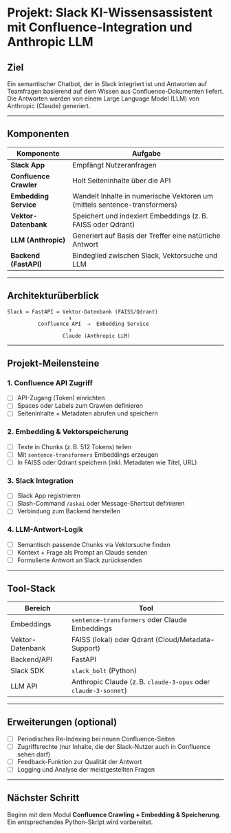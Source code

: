# Projekt: Slack KI-Wissensassistent mit Confluence-Integration und Anthropic LLM

## Ziel
Ein semantischer Chatbot, der in Slack integriert ist und Antworten auf Teamfragen basierend auf dem Wissen aus Confluence-Dokumenten liefert. Die Antworten werden von einem Large Language Model (LLM) von Anthropic (Claude) generiert.

---

## Komponenten

| Komponente            | Aufgabe                                                                 |
|-----------------------|------------------------------------------------------------------------|
| **Slack App**         | Empfängt Nutzeranfragen                                                |
| **Confluence Crawler**| Holt Seiteninhalte über die API                                       |
| **Embedding Service** | Wandelt Inhalte in numerische Vektoren um (mittels sentence-transformers) |
| **Vektor-Datenbank**  | Speichert und indexiert Embeddings (z. B. FAISS oder Qdrant)           |
| **LLM (Anthropic)**   | Generiert auf Basis der Treffer eine natürliche Antwort                |
| **Backend (FastAPI)** | Bindeglied zwischen Slack, Vektorsuche und LLM                         |

---

## Architekturüberblick

```text
Slack ↔ FastAPI ↔ Vektor-Datenbank (FAISS/Qdrant)
                    ↕️                     
          Confluence API  →  Embedding Service
                    ↕️                     
                  Claude (Anthropic LLM)
```

---

## Projekt-Meilensteine

### 1. Confluence API Zugriff
- [ ] API-Zugang (Token) einrichten
- [ ] Spaces oder Labels zum Crawlen definieren
- [ ] Seiteninhalte + Metadaten abrufen und speichern

### 2. Embedding & Vektorspeicherung
- [ ] Texte in Chunks (z. B. 512 Tokens) teilen
- [ ] Mit `sentence-transformers` Embeddings erzeugen
- [ ] In FAISS oder Qdrant speichern (inkl. Metadaten wie Titel, URL)

### 3. Slack Integration
- [ ] Slack App registrieren
- [ ] Slash-Command `/askai` oder Message-Shortcut definieren
- [ ] Verbindung zum Backend herstellen

### 4. LLM-Antwort-Logik
- [ ] Semantisch passende Chunks via Vektorsuche finden
- [ ] Kontext + Frage als Prompt an Claude senden
- [ ] Formulierte Antwort an Slack zurücksenden

---

## Tool-Stack

| Bereich             | Tool                                                                      |
|---------------------|---------------------------------------------------------------------------|
| Embeddings          | `sentence-transformers` oder Claude Embeddings                            |
| Vektor-Datenbank    | FAISS (lokal) oder Qdrant (Cloud/Metadata-Support)                        |
| Backend/API         | FastAPI                                                                   |
| Slack SDK           | `slack_bolt` (Python)                                                     |
| LLM API             | Anthropic Claude (z. B. `claude-3-opus` oder `claude-3-sonnet`)           |

---

## Erweiterungen (optional)
- [ ] Periodisches Re-Indexing bei neuen Confluence-Seiten
- [ ] Zugriffsrechte (nur Inhalte, die der Slack-Nutzer auch in Confluence sehen darf)
- [ ] Feedback-Funktion zur Qualität der Antwort
- [ ] Logging und Analyse der meistgestellten Fragen

---

## Nächster Schritt
Beginn mit dem Modul **Confluence Crawling + Embedding & Speicherung**. Ein entsprechendes Python-Skript wird vorbereitet.